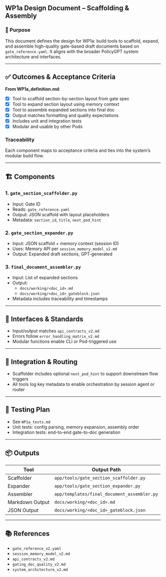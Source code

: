 ## WP1a Design Document – Scaffolding & Assembly

### 🎯 Purpose
This document defines the design for WP1a: build tools to scaffold, expand, and assemble high-quality gate-based draft documents based on `gate_reference.yaml`. It aligns with the broader PolicyGPT system architecture and interfaces.

---

## ✅ Outcomes & Acceptance Criteria

**From WP1a_definition.md**:
- [x] Tool to scaffold section-by-section layout from gate spec
- [x] Tool to expand section layout using memory context
- [x] Tool to assemble expanded sections into final doc
- [x] Output matches formatting and quality expectations
- [x] Includes unit and integration tests
- [x] Modular and usable by other Pods

### Traceability
Each component maps to acceptance criteria and ties into the system’s modular build flow.

---

## 🏗️ Components

### 1. `gate_section_scaffolder.py`
- Input: Gate ID
- Reads: `gate_reference.yaml`
- Output: JSON scaffold with layout placeholders
- Metadata: `section_id`, `title`, `next_pod_hint`

### 2. `gate_section_expander.py`
- Input: JSON scaffold + memory context (session ID)
- Uses: Memory API per `session_memory_model_v2.md`
- Output: Expanded draft sections, GPT-generated

### 3. `final_document_assembler.py`
- Input: List of expanded sections
- Output:
  - `docs/working/<doc_id>.md`
  - `docs/working/<doc_id>_gateblock.json`
- Metadata includes traceability and timestamps

---

## 🧰 Interfaces & Standards
- Input/output matches `api_contracts_v2.md`
- Errors follow `error_handling_matrix_v2.md`
- Modular functions enable CLI or Pod-triggered use

---

## 🔁 Integration & Routing
- Scaffolder includes optional `next_pod_hint` to support downstream flow triggers
- All tools log key metadata to enable orchestration by session agent or router

---

## 🧪 Testing Plan
- See `WP1a_tests.md`
- Unit tests: config parsing, memory expansion, assembly order
- Integration tests: end-to-end gate-to-doc generation

---

## 📦 Outputs
| Tool | Output Path |
|------|-------------|
| Scaffolder | `app/tools/gate_section_scaffolder.py` |
| Expander   | `app/tools/gate_section_expander.py` |
| Assembler  | `app/templates/final_document_assembler.py` |
| Markdown Output | `docs/working/<doc_id>.md` |
| JSON Output     | `docs/working/<doc_id>_gateblock.json` |

---

## 📚 References
- `gate_reference_v2.yaml`
- `session_memory_model_v2.md`
- `api_contracts_v2.md`
- `gating_doc_quality_v2.md`
- `system_architecture_v2.md`